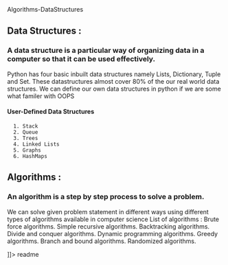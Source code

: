 <snippet>
  <content><![CDATA[

# Algorithms-DataStructures
## Data Structures :
  ### A data structure is a particular way of organizing data in a computer so that it can be used effectively.
  Python has four basic inbuilt data structures namely Lists, Dictionary, Tuple and Set.
  These datastructures almost cover 80% of the our real world data structures.
  We can define our own data structures in python if we are some what familer with OOPS
  #### User-Defined Data Structures
      1. Stack
      2. Queue
      3. Trees
      4. Linked Lists
      5. Graphs
      6. HashMaps
  
 ## Algorithms :
   ### An algorithm is a step by step process to solve a problem.
   We can solve given problem statement in different ways using different types of algorithms available in computer science
   List of algorithms :
      Brute force algorithms.
      Simple recursive algorithms.
      Backtracking algorithms.
      Divide and conquer algorithms.
      Dynamic programming algorithms.
      Greedy algorithms.
      Branch and bound algorithms.
      Randomized algorithms.

]]></content>
  <tabTrigger>readme</tabTrigger>
</snippet>
